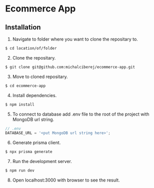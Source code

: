 # Ecommerce App

## Installation

1. Navigate to folder where you want to clone the repositary to.

```bash
$ cd location/of/folder
```

2. Clone the repositary.

```bash
$ git clone git@github.com:michalciberej/ecommerce-app.git
```

3. Move to cloned repositary.

```bash
$ cd ecommerce-app
```

4. Install dependencies.

```bash
$ npm install
```

5. To connect to database add .env file to the root of the project with MongoDB url string.

```js
// .env
DATABASE_URL = '<put MongoDB url string here>';
```

6. Generate prisma client.

```bash
$ npx prisma generate
```

7. Run the development server.

```bash
$ npm run dev
```

8. Open localhost:3000 with browser to see the result.
